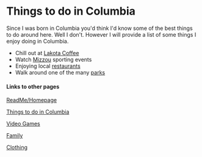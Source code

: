 # Things to do in Columbia

Since I was born in Columbia you'd think I'd know some of the best things to do around here. Well I don't. However I will provide a list of some things I enjoy doing in Columbia.

- Chill out at [Lakota Coffee](https://www.lakotacoffee.com)
- Watch [Mizzou](https://mutigers.com/feature/MizzouTickets) sporting events
- Enjoying local [restaurants](https://www.tripadvisor.com/Restaurants-g44257-Columbia_Missouri.html) 
- Walk around one of the many [parks](https://www.como.gov/parksandrec/)

#### Links to other pages
[ReadMe/Homepage](link) 

[Things to do in Columbia]()

[Video Games]()

[Family]()

[Clothing]()

